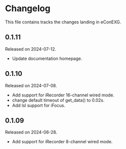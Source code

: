 # Changelog

This file contains tracks the changes landing in eConEXG. 
<!-- released start -->

## 0.1.11

Released on 2024-07-12.

* Update documentation homepage.

## 0.1.10

Released on 2024-07-08.

* Add support for iRecorder 16-channel wired mode.
* change default timeout of get_data() to 0.02s.
* Add lsl support for iFocus. 

## 0.1.09

Released on 2024-06-28.

* Add support for iRecorder 8-channel wired mode.


